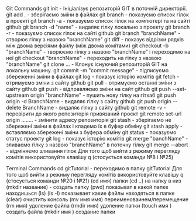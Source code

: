 Git Commands
git init - Ініціалізує репозиторій GIT в поточній директорії.
git add . - зберігаємо зміни в файлах
git branch - показуємо список гілок в проекті
git branch -a - показуємо список гілок на компютері та на сайті github
git branch -d "name" - видаляє гілку локально з проекту
git branch -r - показуємо список гілок на сайті github
git branch "branchName" - створює гілку з назвою "branchName"
git diff - показує відрізки рядків між двома версіями файлу (між двома
комітами)
git checkout -b "branchName" - творюємо гілку з назвою "branchName" і
переходимо на неї
git checkout "branchName" - переходить на гілку з назвою "branchName"
git clone ... - Клонує існуючий репозиторій GIT на локальну машину.
git commit -m "commit message" - підписуємо збереженні зміни в файлах
git log - показує історію комітів
git fetch - отримуємо зміни з сайту github
git pull - отримуємо останні зміни з сайту github
git push - відправляємо зміни на сайт github
git push --set-upstream origin "branchName" - пушить нову гілку на гітхаб
git push origin -d BranchName - видаляє гілку з сайту github
git push origin --delete BranchName - видаляє гілку з сайту github
git remote -v - перевірити до якого репозиторія привязаний проєкт
git remote set-url origin ........ - змінити адресу репозиторія
git stash - зберігаємо не збережені зміни в файлах і кладемо їх в буфер
обміну
git stash apply - вставляємо збережені зміни з буфера обміну
git status - показуємо статус проекту
git log - показує історію комітів
git merge "banchName" - зливаємо гілку з назвою "branchName" в поточну
гілку
git merge --abort - відміняємо зливання гілок
Для того щоб вийти з режиму перегляду комітів використовуйте клавішу q
(стосується команди №8 і №25)

Terminal Commands
cd gitTutorial - переходимо в папку gitTutorial
Для того щоб вийти з режиму перегляду комітів використовуйте клавішу q (стосується команди №20 і №21)
(cd имя) папки
(cd ..) на напку в низ
(mkdir название) - создать папку
(pwd) показыват в какой папке находишься
(ls)
(ls -l) показывает какие файлы находяться в папке
(clear) очистить консоль
(mv имя имя) переименоваинем/перемещение
(rm имя) удоление файла
(rmdir имя) удоление папки
(touch имя ) создать файла
(mkdir имя ) создание папки
